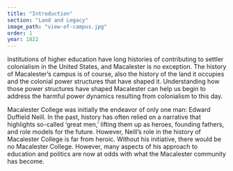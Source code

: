 ```yaml
---
title: "Introduction"
section: "Land and Legacy"
image_path: "view-of-campus.jpg"
order: 1
year: 1822
---
```

Institutions of higher education have long histories of contributing to settler colonialism in the United States, and Macalester is no exception. The history of Macalester’s campus is of course, also the history of the land it occupies and the colonial power structures that have shaped it. Understanding how those power structures have shaped Macalester can help us begin to address the harmful power dynamics resulting from colonialism to this day. 

Macalester College was initially the endeavor of only one man: Edward Duffield Neill. In the past, history has often relied on a narrative that highlights so-called ‘great men,’ lifting them up as heroes, founding fathers, and role models for the future. However, Neill’s role in the history of Macalester College is far from heroic. Without his initiative, there would be no Macalester College. However, many aspects of his approach to education and politics are now at odds with what the Macalester community has become.